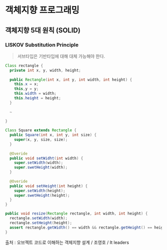 # 객체지향 프로그래밍

## 객체지향 5대 원칙 (SOLID)

### LISKOV Substitution Principle

> 서브타입은 기반타입에 대해 대체 가능해야 한다.

```java
Class rectangle {
  private int x, y, width, height;
  
  public Rectangle(int x, int y, int width, int height) {
    this.x = x;
    this,y = y;
    this.width = width;
    this.height = height;
  }
  
  ~
    
}

Class Square extends Rectangle {
  public Square(int x, int y, int size) {
    super(x, y, size, size);
  }
  
  @Overide
  public void setWidht(int width) {
    super.setWidth(width);
    super.swetHeight(width);
  }
  
  @Overide
  public void setHeight(int height) {
    super.setWidth(height);
    super.swetHeight(height);
  }
}

public void resize(Rectangle rectangle, int width, int height) {
  rectangle.setWidth(width);
  rectangle.setHeight(height);
  assert rectangle.getWidth() == width && rectangle.getHeight() == height;
}
```

출처 : 오브젝트 코드로 이해하는 객체지향 설계 / 조영호 / It leaders

